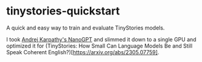 # tinystories-quickstart
A quick and easy way to train and evaluate TinyStories models.

I took [Andrej Karpathy's NanoGPT](https://github.com/karpathy/build-nanogpt) and slimmed it down to a single GPU and optimized it for (TinyStories: How Small Can Language Models Be and Still Speak Coherent English?)[https://arxiv.org/abs/2305.07759].
